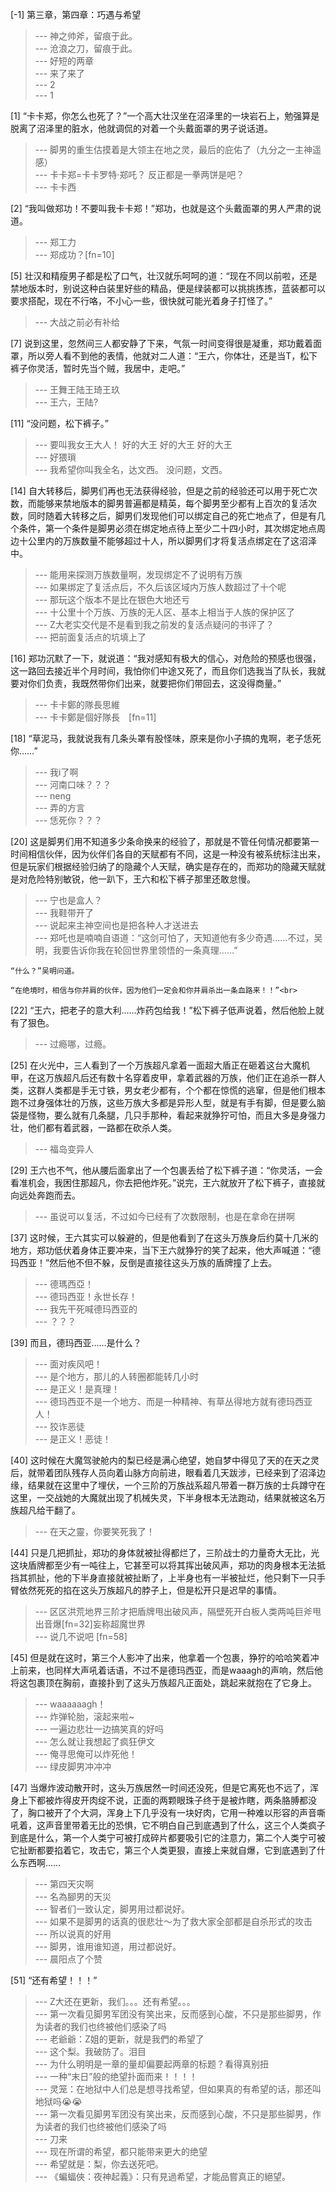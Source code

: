 
[-1] 第三章，第四章：巧遇与希望
>--- 神之帅斧，留痕于此。<br>
>--- 沧浪之刀，留痕于此。<br>
>--- 好短的两章<br>
>--- 来了来了<br>
>--- 2<br>
>--- 1<br>

[1] “卡卡郑，你怎么也死了？”一个高大壮汉坐在沼泽里的一块岩石上，勉强算是脱离了沼泽里的脏水，他就调侃的对着一个头戴面罩的男子说话道。
>--- 脚男的重生估摸着是大领主在地之灵，最后的庇佑了（九分之一主神遥感）<br>
>--- 卡卡郑=卡卡罗特·郑吒？
反正都是一拳两饼是吧？<br>
>--- 卡卡西<br>

[2] “我叫做郑功！不要叫我卡卡郑！”郑功，也就是这个头戴面罩的男人严肃的说道。
>--- 郑工力<br>
>--- 郑成功？[fn=10]<br>

[5] 壮汉和精瘦男子都是松了口气，壮汉就乐呵呵的道：“现在不同以前啦，还是禁地版本时，别说这种白装里好些的精品，便是绿装都可以挑挑拣拣，蓝装都可以要求搭配，现在不行咯，不小心一些，很快就可能光着身子打怪了。”
>--- 大战之前必有补给<br>

[7] 说到这里，忽然间三人都安静了下来，气氛一时间变得很是凝重，郑功戴着面罩，所以旁人看不到他的表情，他就对二人道：“王六，你体壮，还是当T，松下裤子你灵活，暂时先当个贼，我居中，走吧。”
>--- 王舞王陆王琦王玖<br>
>--- 王六，王陆?<br>

[11] “没问题，松下裤子。”
>--- 要叫我女王大人！
好的大王
好的大王
好的大王<br>
>--- 好猥瑣<br>
>--- 我希望你叫我全名，达文西。
没问题，文西。<br>

[14] 自大转移后，脚男们再也无法获得经验，但是之前的经验还可以用于死亡次数，而能够来禁地版本的脚男普遍都是精英，每个脚男至少都有上百次的复活次数，同时随着大转移之后，脚男们发现他们可以绑定自己的死亡地点了，但是有几个条件，第一个条件是脚男必须在绑定地点待上至少二十四小时，其次绑定地点周边十公里内的万族数量不能够超过十人，所以脚男们才将复活点绑定在了这沼泽中。
>--- 能用来探测万族数量啊，发现绑定不了说明有万族<br>
>--- 如果绑定了复活点后，不久后该区域内万族人数超过了十个呢<br>
>--- 那玩这个版本不是比在银色大地还亏<br>
>--- 十公里十个万族、万族的无人区、基本上相当于人族的保护区了<br>
>--- Z大老实交代是不是看到我之前发的复活点疑问的书评了？<br>
>--- 把前面复活点的坑填上了<br>

[16] 郑功沉默了一下，就说道：“我对感知有极大的信心，对危险的预感也很强，这一路回去接近半个月时间，我怕你们中途又死了，而且你们选我当了队长，我就要对你们负责，我既然带你们出来，就要把你们带回去，这没得商量。”
>--- 卡卡鄭的隊長思維<br>
>--- 卡卡鄭是個好隊長　[fn=11]<br>

[18] “草泥马，我就说我有几条头罩有股怪味，原来是你小子搞的鬼啊，老子恁死你……”
>--- 我i了啊<br>
>--- 河南口味？？？<br>
>--- neng<br>
>--- 弄的方言<br>
>--- 恁死你？？？<br>

[20] 这是脚男们用不知道多少条命换来的经验了，那就是不管任何情况都要第一时间相信伙伴，因为伙伴们各自的天赋都有不同，这是一种没有被系统标注出来，但是玩家们根据经验归纳了的隐藏个人天赋，确实是存在的，而郑功的隐藏天赋就是对危险特别敏锐，他一趴下，王六和松下裤子那里还敢怠慢。
>--- 宁也是盒人？<br>
>--- 我鞋带开了<br>
>--- 说起来主神空间也是把各种人才送进去<br>
>--- 郑吒也是喃喃自语道：“这剑可怕了，天知道他有多少奇遇……不过，吴明，我要告诉你我在轮回世界里领悟的一条真理……”

    “什么？”吴明问道。

    “在绝境时，相信与你并肩的伙伴，因为他们一定会和你并肩杀出一条血路来！！”<br>

[22] “王六，把老子的意大利……炸药包给我！”松下裤子低声说着，然后他脸上就有了狠色。
>--- 过瘾哪，过瘾。<br>

[25] 在火光中，三人看到了一个万族超凡拿着一面超大盾正在砸着这台大魔机甲，在这万族超凡后还有数十名穿着皮甲，拿着武器的万族，他们正在追杀一群人类，这群人类都是手无寸铁，男女老少都有，个个都在惊慌的逃窜，但是他们根本跑不过身强体壮的万族，这些万族大多都是异形人型，就是有手有脚，但是要么脑袋是怪物，要么就有几条腿，几只手那种，看起来就狰狞可怕，而且大多是身强力壮，他们都有着武器，一路都在砍杀人类。
>--- 福岛变异人<br>

[29] 王六也不气，他从腰后面拿出了一个包裹丢给了松下裤子道：“你灵活，一会看准机会，我困住那超凡，你去把他炸死。”说完，王六就放开了松下裤子，直接就向远处奔跑而去。
>--- 虽说可以复活，不过如今已经有了次数限制，也是在拿命在拼啊<br>

[37] 这时候，王六其实可以躲避的，但是他看到了在这头万族身后约莫十几米的地方，郑功低伏着身体正要冲来，当下王六就狰狞的笑了起来，他大声喊道：“德玛西亚！”然后他不但不躲，反倒是直接往这头万族的盾牌撞了上去。
>--- 德瑪西亞！<br>
>--- 德玛西亚！永世长存！<br>
>--- 我先干死喊德玛西亚的<br>
>--- ？？？<br>

[39] 而且，德玛西亚……是什么？
>--- 面对疾风吧！<br>
>--- 是个地方，那儿的人转圈都能转几小时<br>
>--- 是正义！是真理！<br>
>--- 德玛西亚不是一个地方、而是一种精神、有草丛得地方就有德玛西亚人！<br>
>--- 狡诈恶徒<br>
>--- 是正义！恶徒！<br>

[40] 这时候在大魔驾驶舱内的梨已经是满心绝望，她自梦中得见了天的在天之灵后，就带着团队残存人员向着山脉方向前进，眼看着几天跋涉，已经来到了沼泽边缘，结果就在这里中了埋伏，一个三阶的万族战系超凡带着一群万族的士兵蹲守在这里，一交战她的大魔就出现了机械失灵，下半身根本无法跑动，结果就被这名万族超凡给干翻了。
>--- 在天之靈，你要笑死我了！<br>

[44] 只是几把抓扯，郑功的身体就被扯得都烂了，三阶战士的力量奇大无比，光这块盾牌都至少有一吨往上，它甚至可以将其挥出破风声，郑功的肉身根本无法抵挡其抓扯，他的下半身直接就被扯断了，上半身也有一半被扯烂，他只剩下一只手臂依然死死的掐在这头万族超凡的脖子上，但是松开只是迟早的事情。
>--- 区区洪荒地界三阶才把盾牌甩出破风声，隔壁死开白板人类两吨巨斧甩出音爆[fn=32]妄称超魔世界<br>
>--- 说几不说吧 [fn=58]<br>

[45] 但是就在这时，第三个人影冲了出来，他拿着一个包裹，狰狞的哈哈笑着冲上前来，也同样大声吼着话语，不过不是德玛西亚，而是waaagh的声响，然后他将这包裹顶在胸前，直接扑到了这头万族超凡正面处，跳起来就抱在了它身上。
>--- waaaaaagh！<br>
>--- 炸弹轮胎，滚起来啦~<br>
>--- 一遍边悲壮一边搞笑真的好吗<br>
>--- 怎么就让我想起了疯狂伊文<br>
>--- 俺寻思俺可以炸死他！<br>
>--- 绿皮脚男冲冲冲<br>

[47] 当爆炸波动散开时，这头万族居然一时间还没死，但是它离死也不远了，浑身上下都被炸得皮开肉绽不说，正面的两颗眼珠子终于是被炸瞎，两条胳膊都没了，胸口被开了个大洞，浑身上下几乎没有一块好肉，它用一种难以形容的声音嘶吼着，这声音里带着无比的恐惧，它不明白自己到底遇到了什么，这三个人类疯子到底是什么，第一个人类宁可被打成碎片都要吸引它的注意力，第二个人类宁可被它扯断都要掐着它，攻击它，第三个人类更狠，直接上来就自爆，它到底遇到了什么东西啊……
>--- 第四天灾啊<br>
>--- 名為腳男的天災<br>
>--- 智者们一致认定，脚男用过都说好。<br>
>--- 如果不是脚男的话真的很悲壮～为了救大家全部都是自杀形式的攻击<br>
>--- 所以说真的好用<br>
>--- 脚男，谁用谁知道，用过都说好。<br>
>--- 晨阳点了个赞<br>

[51] “还有希望！！！”
>--- Z大还在更新，我们。。。还有希望。。。<br>
>--- 第一次看见脚男军团没有笑出来，反而感到心酸，不只是那些脚男，作为读者的我们也终被他们感染了吗<br>
>--- 老爺爺：Z姐的更新，就是我們的希望了<br>
>--- 这个梨。我破防了。泪目<br>
>--- 为什么明明是一章的量却偏要起两章的标题？看得真别扭<br>
>--- 一种“末日”般的绝望扑面而来！！！！<br>
>--- 灵笼：在地狱中人们总是想寻找希望，但如果真的有希望的话，那还叫地狱吗😭😭<br>
>--- 第一次看见脚男军团没有笑出来，反而感到心酸，不只是那些脚男，作为读者的我们也终被他们感染了吗<br>
>--- 刀来<br>
>--- 现在所谓的希望，都只能带来更大的绝望<br>
>--- 希望就是：梨，你去送死吧。<br>
>--- 《蝙蝠俠：夜神起義》：只有見過希望，才能品嘗真正的絕望。<br>
